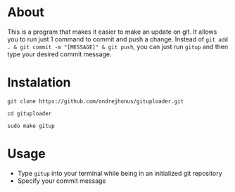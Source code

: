 # About
This is a program that makes it easier to make an update on git.
It allows you to run just 1 command to commit and push a change. 
Instead of ```git add . & git commit -m "[MESSAGE]" & git push```, 
you can just run ```gitup``` and then type your desired commit message.

# Instalation
```
git clone https://github.com/ondrejhonus/gituploader.git

cd gituploader

sudo make gitup
```

# Usage
- Type ```gitup``` into your terminal while being in an initialized git repository
- Specify your commit message
